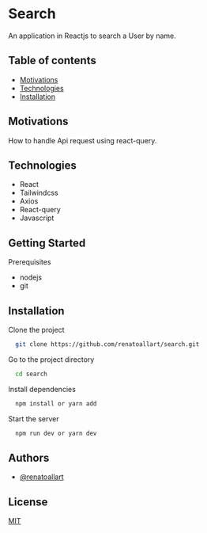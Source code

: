 
# Search

An application in Reactjs to search a User by name.



## Table of contents

* [Motivations](#Motivations)
* [Technologies](#Technologies)
* [Installation](#Installation)
## Motivations

How to handle Api request using react-query.
## Technologies

- React
- Tailwindcss
- Axios
- React-query
- Javascript



## Getting Started
Prerequisites

- nodejs
- git

## Installation

Clone the project

```bash
  git clone https://github.com/renatoallart/search.git
```

Go to the project directory

```bash
  cd search
```

Install dependencies

```bash
  npm install or yarn add
```

Start the server

```bash
  npm run dev or yarn dev
```


## Authors

- [@renatoallart](https://www.github.com/renatoallart)


## License

[MIT](https://choosealicense.com/licenses/mit/)

